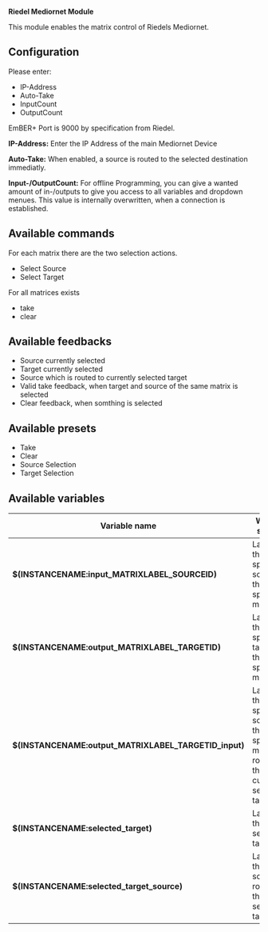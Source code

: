 **Riedel Mediornet Module**

This module enables the matrix control of Riedels Mediornet.

## Configuration
Please enter:
- IP-Address
- Auto-Take
- InputCount
- OutputCount

EmBER+ Port is 9000 by specification from Riedel.

**IP-Address:**
Enter the IP Address of the main Mediornet Device

**Auto-Take:**
When enabled, a source is routed to the selected destination immediatly.

**Input-/OutputCount:**
For offline Programming, you can give a wanted amount of in-/outputs to give you access to all variables and dropdown menues.
This value is internally overwritten, when a connection is established.

## Available commands
For each matrix there are the two selection actions.
* Select Source
* Select Target

For all matrices exists
* take
* clear

## Available feedbacks
* Source currently selected
* Target currently selected
* Source which is routed to currently selected target
* Valid take feedback, when target and source of the same matrix is selected
* Clear feedback, when somthing is selected

## Available presets
* Take
* Clear
* Source Selection
* Target Selection

## Available variables
| Variable name                                         | What it shows                                                                                 |
|-------------------------------------------------------|-----------------------------------------------------------------------------------------------|
| **$(INSTANCENAME:input_MATRIXLABEL_SOURCEID)**        | Label of the specified source in the specified matrix                                         |
| **$(INSTANCENAME:output_MATRIXLABEL_TARGETID)**       | Label of the specified target in the specified matrix                                         |
| **$(INSTANCENAME:output_MATRIXLABEL_TARGETID_input)** | Label of the specified source in the specified matrix routed to the currently selected target |
| **$(INSTANCENAME:selected_target)**                   | Label of the selected target                                                                  |
| **$(INSTANCENAME:selected_target_source)**            | Label of the source routed to the selected target                                             |
